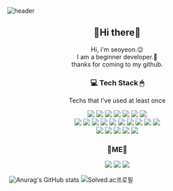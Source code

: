 ![header](https://capsule-render.vercel.app/api?type=slice&color=868686&height=300&section=header&text=park-seoyeon%20:D&fontSize=90&fontColor=FFA7A7)

<h2 align="center">👋Hi there👋</h2>

<p align="center">
Hi, i'm seoyeon.😉<br>
I am a beginner developer.🌱<br>
thanks for coming to my github.</p>



<h3 align="center">💻 Tech Stack 🖱</h3>

<p align="center"> Techs that I've used at least once</p>

<p align="center">
    <img src="https://img.shields.io/badge/HTML5-E34F26?style=flat-square&logo=HTML5&logoColor=white"/>
    <img src="https://img.shields.io/badge/CSS3-1572B6?style=flat-square&logo=CSS3&logoColor=white"/>
    <img src="https://img.shields.io/badge/JavaScript-F7DF1E?style=flat-square&logo=JavaScript&logoColor=white"/>
    <img src="https://img.shields.io/badge/TypeScript-3178C6?style=flat-square&logo=TypeScript&logoColor=white"/>
    <img src="https://img.shields.io/badge/Java-007396?style=flat-square&logo=Java&logoColor=white"/>
    <img src="https://img.shields.io/badge/Python-3776AB?style=flat-square&logo=Python&logoColor=white"/>
    <img src="https://img.shields.io/badge/C++-00599C?style=flat-square&logo=C++&logoColor=white"/> <br>
    <img src="https://img.shields.io/badge/Vue.js-4FC08D?style=flat-square&logo=Vue.js&logoColor=white"/>
    <img src="https://img.shields.io/badge/Vuetify-1867C0?style=flat-square&logo=Vuetify&logoColor=white"/>
    <img src="https://img.shields.io/badge/React-61DAFB?style=flat-square&logo=React&logoColor=white"/>
    <img src="https://img.shields.io/badge/Semantic UI React-35BDB2?style=flat-square&logo=Semantic UI React&logoColor=white"/>
    <img src="https://img.shields.io/badge/Material UI-0081CB?style=flat-square&logo=Material-UI&logoColor=white"/>
    <img src="https://img.shields.io/badge/Spring-6DB33F?style=flat-square&logo=Spring&logoColor=white"/>
    <img src="https://img.shields.io/badge/Spring Boot-6DB33F?style=flat-square&logo=Spring Boot&logoColor=white"/>
    <img src="https://img.shields.io/badge/Django-092E20?style=flat-square&logo=Django&logoColor=white"/> 
    <img src="https://img.shields.io/badge/MySQL-4479A1?style=flat-square&logo=MySQL&logoColor=white"/>
    <img src="https://img.shields.io/badge/MongoDB-47A248?style=flat-square&logo=MongoDB&logoColor=white"/> 
    <br>
    <img src="https://img.shields.io/badge/Android-3DDC84?style=flat-square&logo=Android&logoColor=white"/>
    <img src="https://img.shields.io/badge/Android Studio-3DDC84?style=flat-square&logo=Android Studio&logoColor=white"/>
    <img src="https://img.shields.io/badge/Unity-000000?style=flat-square&logo=Unity&logoColor=white"/>
    <img src="https://img.shields.io/badge/Figma-F24E1E?style=flat-square&logo=Figma&logoColor=white"/>
    <img src="https://img.shields.io/badge/Adobe Illustrator-FF9A00?style=flat-square&logo=Adobe Illustrator&logoColor=white"/>
</p>



<h3 align="center">
    🍒ME🍒
</h3>

<p align="center">
	<a href="https://www.instagram.com/seo_dori/" target="_blank"><img src="https://img.shields.io/badge/Instagram-E4405F?style=flat-square&logo=Instagram&logoColor=white"/></a>
    <a href="mailto:psy3153@naver.com" target="_blank"><img src="https://img.shields.io/badge/Mail-03C75A?style=flat-square&logo=Naver&logoColor=white"/></a>
    <a href="https://www.notion.so/Home-e76b718e30ea4614bfd643b8a008b882" target="_blank"><img src="https://img.shields.io/badge/Notion-000000?style=flat-square&logo=Notion&logoColor=white"/></a>
</p>



​          ![Anurag's GitHub stats](https://github-readme-stats.vercel.app/api?username=park-seoyeon&show_icons=true&theme=graywhite)   ![Solved.ac프로필](http://mazassumnida.wtf/api/v2/generate_badge?boj=psy3153)





